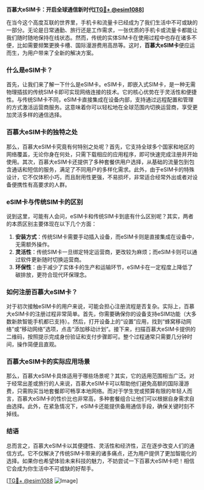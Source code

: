 **百慕大eSIM卡：开启全球通信新时代[[TG💪+ @esim1088](https://t.me/s/esim1088)]**

在当今这个高度互联的世界里，手机卡和流量卡已经成为了我们生活中不可或缺的一部分。无论是日常通勤、旅行还是工作需求，一张优质的手机卡或流量卡都能让我们随时随地保持在线状态。然而，传统的实体SIM卡在使用过程中也存在诸多不便，比如需要频繁更换卡槽、国际漫游费用高昂等。这时，**百慕大eSIM卡**便应运而生，为用户带来了全新的解决方案。

### 什么是eSIM卡？

首先，让我们来了解一下什么是eSIM卡。eSIM卡，即嵌入式SIM卡，是一种无需物理插拔的传统SIM卡即可实现网络连接的技术。它的核心优势在于灵活性和便捷性。与传统SIM卡不同，eSIM卡直接集成在设备内部，支持通过远程配置和管理的方式激活运营商服务。这意味着你可以轻松地在全球范围内切换运营商，享受更加灵活多样的通信选择。

### 百慕大eSIM卡的独特之处

那么，百慕大eSIM卡究竟有何特别之处呢？首先，它支持全球多个国家和地区的网络覆盖，无论你身在何处，只需下载相应的应用程序，即可快速完成注册并开始使用。其次，百慕大eSIM卡还提供了多种套餐供用户选择，从基础的流量包到包含通话和短信的服务，满足了不同用户的多样化需求。此外，由于eSIM卡的特殊设计，它不仅体积小巧，而且耐用性更强，不易损坏，非常适合经常外出或者对设备便携性有高要求的人群。

### eSIM卡与传统SIM卡的区别

说到这里，可能有人会问，eSIM卡和传统SIM卡到底有什么区别呢？其实，两者的本质区别主要体现在以下几个方面：

1. **安装方式**：传统SIM卡需要手动插入设备，而eSIM卡则是直接集成在设备中，无需额外操作。
2. **灵活性**：传统SIM卡一旦绑定特定运营商，更改较为麻烦；而eSIM卡则可以通过软件更新随时切换运营商。
3. **环保性**：由于减少了实体卡的生产和运输环节，eSIM卡在一定程度上降低了碳排放，更符合现代环保理念。

### 如何注册百慕大eSIM卡？

对于初次接触eSIM卡的用户来说，可能会担心注册流程是否复杂。实际上，百慕大eSIM卡的注册过程非常简单。首先，你需要确保你的设备支持eSIM功能（大多数新款智能手机都已支持）。然后，打开设备上的“设置”应用，找到“蜂窝移动网络”或“移动网络”选项，点击“添加移动计划”。接下来，扫描百慕大eSIM卡提供的二维码，按照提示完成身份验证和支付步骤即可。整个过程通常只需要几分钟时间，操作简便且直观。

### 百慕大eSIM卡的实际应用场景

那么，百慕大eSIM卡具体适用于哪些场景呢？其实，它的适用范围相当广泛。对于经常出差或旅行的人来说，百慕大eSIM卡可以帮助他们避免高额的国际漫游费，只需购买当地套餐即可畅享本地网络。而对于学生党或预算有限的年轻人而言，百慕大eSIM卡的性价比也非常高，多种套餐组合让他们可以根据自身需求自由选择。此外，在紧急情况下，eSIM卡还能提供备用通信手段，确保关键时刻不掉线。

### 结语

总而言之，百慕大eSIM卡以其便捷性、灵活性和经济性，正在逐步改变人们的通信方式。它不仅解决了传统SIM卡带来的诸多痛点，还为用户提供了更加智能化的选择。如果你也希望体验未来科技的魅力，不妨尝试一下百慕大eSIM卡吧！相信它会成为你生活中不可或缺的好帮手。

[[TG💪+ @esim1088](https://t.me/s/esim1088) ![Image](https://i.postimg.cc/4NQfJmqS/Snipaste-2025-05-13-00-14-12.png)]